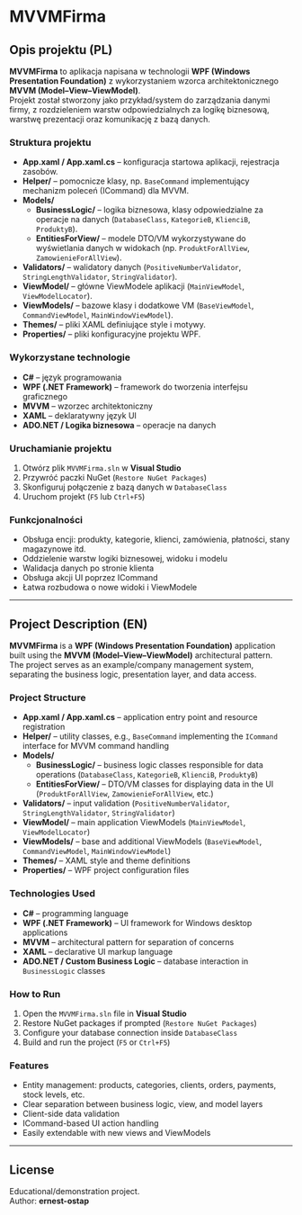 # MVVMFirma

## Opis projektu (PL)
**MVVMFirma** to aplikacja napisana w technologii **WPF (Windows Presentation Foundation)** z wykorzystaniem wzorca architektonicznego **MVVM (Model–View–ViewModel)**.  
Projekt został stworzony jako przykład/system do zarządzania danymi firmy, z rozdzieleniem warstw odpowiedzialnych za logikę biznesową, warstwę prezentacji oraz komunikację z bazą danych.

### Struktura projektu
- **App.xaml / App.xaml.cs** – konfiguracja startowa aplikacji, rejestracja zasobów.  
- **Helper/** – pomocnicze klasy, np. `BaseCommand` implementujący mechanizm poleceń (ICommand) dla MVVM.  
- **Models/**
  - **BusinessLogic/** – logika biznesowa, klasy odpowiedzialne za operacje na danych (`DatabaseClass`, `KategorieB`, `KlienciB`, `ProduktyB`).  
  - **EntitiesForView/** – modele DTO/VM wykorzystywane do wyświetlania danych w widokach (np. `ProduktForAllView`, `ZamowienieForAllView`).  
- **Validators/** – walidatory danych (`PositiveNumberValidator`, `StringLengthValidator`, `StringValidator`).  
- **ViewModel/** – główne ViewModele aplikacji (`MainViewModel`, `ViewModelLocator`).  
- **ViewModels/** – bazowe klasy i dodatkowe VM (`BaseViewModel`, `CommandViewModel`, `MainWindowViewModel`).  
- **Themes/** – pliki XAML definiujące style i motywy.  
- **Properties/** – pliki konfiguracyjne projektu WPF.  

### Wykorzystane technologie
- **C#** – język programowania  
- **WPF (.NET Framework)** – framework do tworzenia interfejsu graficznego  
- **MVVM** – wzorzec architektoniczny  
- **XAML** – deklaratywny język UI  
- **ADO.NET / Logika biznesowa** – operacje na danych  

### Uruchamianie projektu
1. Otwórz plik `MVVMFirma.sln` w **Visual Studio**  
2. Przywróć paczki NuGet (`Restore NuGet Packages`)  
3. Skonfiguruj połączenie z bazą danych w `DatabaseClass`  
4. Uruchom projekt (`F5` lub `Ctrl+F5`)  

### Funkcjonalności
- Obsługa encji: produkty, kategorie, klienci, zamówienia, płatności, stany magazynowe itd.  
- Oddzielenie warstw logiki biznesowej, widoku i modelu  
- Walidacja danych po stronie klienta  
- Obsługa akcji UI poprzez ICommand  
- Łatwa rozbudowa o nowe widoki i ViewModele  

---

## Project Description (EN)
**MVVMFirma** is a **WPF (Windows Presentation Foundation)** application built using the **MVVM (Model–View–ViewModel)** architectural pattern.  
The project serves as an example/company management system, separating the business logic, presentation layer, and data access.

### Project Structure
- **App.xaml / App.xaml.cs** – application entry point and resource registration  
- **Helper/** – utility classes, e.g., `BaseCommand` implementing the `ICommand` interface for MVVM command handling  
- **Models/**
  - **BusinessLogic/** – business logic classes responsible for data operations (`DatabaseClass`, `KategorieB`, `KlienciB`, `ProduktyB`)  
  - **EntitiesForView/** – DTO/VM classes for displaying data in the UI (`ProduktForAllView`, `ZamowienieForAllView`, etc.)  
- **Validators/** – input validation (`PositiveNumberValidator`, `StringLengthValidator`, `StringValidator`)  
- **ViewModel/** – main application ViewModels (`MainViewModel`, `ViewModelLocator`)  
- **ViewModels/** – base and additional ViewModels (`BaseViewModel`, `CommandViewModel`, `MainWindowViewModel`)  
- **Themes/** – XAML style and theme definitions  
- **Properties/** – WPF project configuration files  

### Technologies Used
- **C#** – programming language  
- **WPF (.NET Framework)** – UI framework for Windows desktop applications  
- **MVVM** – architectural pattern for separation of concerns  
- **XAML** – declarative UI markup language  
- **ADO.NET / Custom Business Logic** – database interaction in `BusinessLogic` classes  

### How to Run
1. Open the `MVVMFirma.sln` file in **Visual Studio**  
2. Restore NuGet packages if prompted (`Restore NuGet Packages`)  
3. Configure your database connection inside `DatabaseClass`  
4. Build and run the project (`F5` or `Ctrl+F5`)  

### Features
- Entity management: products, categories, clients, orders, payments, stock levels, etc.  
- Clear separation between business logic, view, and model layers  
- Client-side data validation  
- ICommand-based UI action handling  
- Easily extendable with new views and ViewModels  

---

## License
Educational/demonstration project.  
Author: **ernest-ostap**
